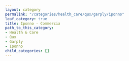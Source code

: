 ```yaml
---
layout: category
permalink: "/categories/health_care/qux/garply/iponno"
leaf_category: true
title: Iponno - Commercia
path_to_this_category:
- Health & Care
- Qux
- Garply
- Iponno
child_categories: []
---
```

